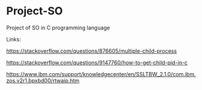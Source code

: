 # Project-SO
Project of SO in C programming language

Links:

https://stackoverflow.com/questions/876605/multiple-child-process

https://stackoverflow.com/questions/9147760/how-to-get-child-pid-in-c

https://www.ibm.com/support/knowledgecenter/en/SSLTBW_2.1.0/com.ibm.zos.v2r1.bpxbd00/rtwaip.htm
